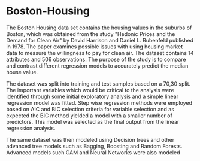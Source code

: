 # Boston-Housing

The Boston Housing data set contains the housing values in the suburbs of Boston, which was obtained from the study "Hedonic Prices and the Demand for Clean Air" by David Harrison and Daniel L. Rubenfeld published in 1978. The paper examines possible issues with using housing market data to measure the willingness to pay for clean air. The dataset contains 14 attributes and 506 observations. The purpose of the study is to compare and contrast different regression models to accurately predict the median house value.  

The dataset was split into training and test samples based on a 70,30 split. The important variables which would be critical to the analysis were identified through some initial exploratory analysis and a simple linear regression model was fitted. Step wise regression methods were employed based on AIC and BIC selection criteria for variable selection and as expected the BIC method yielded a model with a smaller number of predictors. This model was selected as the final output from the linear regression analysis.

The same dataset was then modeled using Decision trees and other advanced tree models such as Bagging, Boosting and Random Forests. Advanced models such GAM and Neural Networks were also modeled
